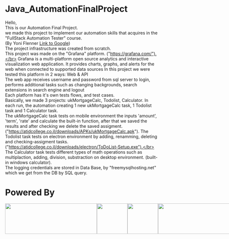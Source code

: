 ﻿# Java_AutomationFinalProject
Hello,</br>
This is our Automation Final Project.</br>
we made this project to implement our automation skills that acquires in the "FullStack Automation Tester" course.</br>
(By Yoni Flenner [Link to Google](https://atidcollege.co.il/))</br>
The project infrastructure was created from scratch.</br>
This project was made on the "Grafana" platform. ("https://grafana.com/").</br>
Grafana is a multi-platform open source analytics and interactive visualization web application. It provides charts, graphs, and alerts for the web when connected to supported data sources
In this project we were tested this platform in 2 ways: Web & API</br>
The web app receives username and password from sql server to login, performs additional tasks such as changing backgrounds, search extensions in search engine and logout</br>
Each platform has it's own tests flows, and test cases.</br>
Basically, we made 3 projects: ukMortgageCalc, Todolist, Calculator. In each run, the automation creating 1 new ukMortgageCalc task, 1 Todolist task and 1 Calculator task.</br>
The ukMortgageCalc task tests on mobile environment the inputs 'amount', 'term', 'rate' and calculate the built-in function, after that we saved the results and after checking we delete the saved assigment. ("https://atidcollege.co.il/downloads/APKs/ukMortgageCalc.apk").
The Todolist task tests on electron environment by adding, renamming, deleting and checking-assigment tasks. ("https://atidcollege.co.il/downloads/electron/ToDoList-Setup.exe").</br>
The Calculator task tests different types of math operations such as multiplaction, adding, division, substraction on desktop environment. (built-in windows calculator).</br>
The logging credentials are stored in Data Base, by "freemysqlhosting.net" which we get from the DB by SQL query.</br>

<h1>Powered By</h1>
<div style="display: flex;">
<img style="width: 300px; height:100px;" src="https://cdn.icon-icons.com/icons2/2699/PNG/128/grafana_logo_icon_171049.png">
<img style="width: 100px; height: 100px;" src="https://img.icons8.com/officel/2x/selenium-test-automation.png"><br/>
<img style="width: 100px; height:100px;" src="https://static-00.iconduck.com/assets.00/appium-icon-255x256-9rw9ghl0.png">
<img  style="width: 300px; height:100px;" src="https://cdn.icon-icons.com/icons2/2699/PNG/128/jenkins_logo_icon_167854.png">
</div>

